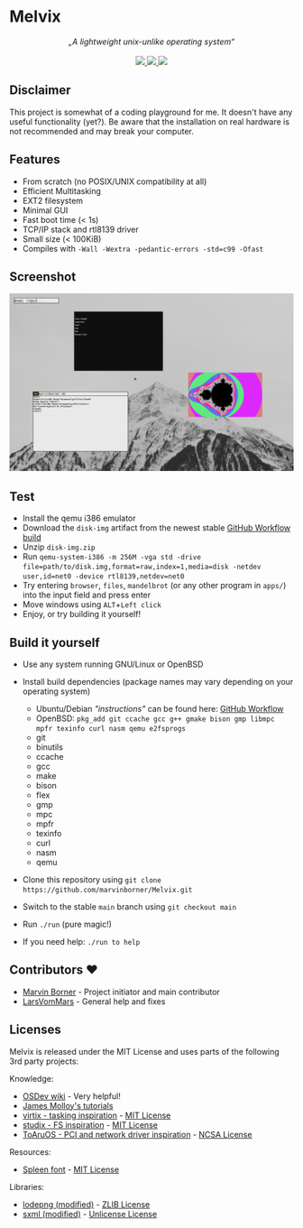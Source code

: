 # Melvix

<p align="center">
    <i>„A lightweight unix-unlike operating system“</i>
    <br><br>
    <a href="https://github.com/marvinborner/Melvix/actions?query=workflow%3A%22Project+build%22" target="_blank">
        <img src="https://img.shields.io/github/workflow/status/marvinborner/Melvix/Project%20build?style=for-the-badge" />
    </a>
    <a href="https://app.codacy.com/manual/marvin-borner/Melvix/dashboard" target="_blank">
        <img src="https://img.shields.io/codacy/grade/4ae29e218d7c439eaa549ea828ffcaac?style=for-the-badge" />
    </a>
    <a href="https://www.buymeacoffee.com/marvinborner" target="_blank">
        <img src="https://img.shields.io/static/v1?label=Support&message=buymeacoffee&color=brightgreen&style=for-the-badge" />
    </a>
</p>

## Disclaimer

This project is somewhat of a coding playground for me. It doesn't have any useful functionality (yet?). Be aware that the installation on real hardware is not recommended and may break your computer.

## Features

-   From scratch (no POSIX/UNIX compatibility at all)
-   Efficient Multitasking
-   EXT2 filesystem
-   Minimal GUI
-   Fast boot time (< 1s)
-   TCP/IP stack and rtl8139 driver
-   Small size (< 100KiB)
-   Compiles with `-Wall -Wextra -pedantic-errors -std=c99 -Ofast`

## Screenshot

![Melvix screenshot](screenshot.png?raw=true "Screenshot")

## Test

-   Install the qemu i386 emulator
-   Download the `disk-img` artifact from the newest stable [GitHub Workflow build](https://github.com/marvinborner/Melvix/actions?query=branch%3Amain)
-   Unzip `disk-img.zip`
-   Run `qemu-system-i386 -m 256M -vga std -drive file=path/to/disk.img,format=raw,index=1,media=disk -netdev user,id=net0 -device rtl8139,netdev=net0`
-   Try entering `browser`, `files`, `mandelbrot` (or any other program in `apps/`) into the input field and press enter
-   Move windows using `ALT`+`Left click`
-   Enjoy, or try building it yourself!

## Build it yourself

-   Use any system running GNU/Linux or OpenBSD

-   Install build dependencies (package names may vary depending on your operating system)

    -   Ubuntu/Debian _"instructions"_ can be found here: [GitHub Workflow](https://raw.githubusercontent.com/marvinborner/Melvix/main/.github/workflows/build.yml)
    -   OpenBSD: `pkg_add git ccache gcc g++ gmake bison gmp libmpc mpfr texinfo curl nasm qemu e2fsprogs`
    -   git
    -   binutils
    -   ccache
    -   gcc
    -   make
    -   bison
    -   flex
    -   gmp
    -   mpc
    -   mpfr
    -   texinfo
    -   curl
    -   nasm
    -   qemu

-   Clone this repository using `git clone https://github.com/marvinborner/Melvix.git`

-   Switch to the stable `main` branch using `git checkout main`

-   Run `./run` (pure magic!)

-   If you need help: `./run to help`

## Contributors :heart:

-   [Marvin Borner](https://github.com/marvinborner/) - Project initiator and main contributor
-   [LarsVomMars](https://github.com/LarsVomMars/) - General help and fixes

## Licenses

Melvix is released under the MIT License and uses parts of the following 3rd party projects:

Knowledge:

-   [OSDev wiki](https://wiki.osdev.org) - Very helpful!
-   [James Molloy's tutorials](http://jamesmolloy.co.uk/tutorial_html/)
-   [virtix - tasking inspiration](https://github.com/16Bitt/virtix/) - [MIT License](https://github.com/16Bitt/virtix/blob/85a3c58f3d3b8932354e85a996a79c377139c201/LICENSE)
-   [studix - FS inspiration](https://github.com/orodley/studix) - [MIT License](https://github.com/orodley/studix/blob/d1b1d006010120551df58ff3faaf97484dfa9806/LICENSE)
-   [ToAruOS - PCI and network driver inspiration](https://github.com/klange/toaruos) - [NCSA License](https://github.com/klange/toaruos/blob/351d5d38f22b570459931475d36468bf4e37f45a/LICENSE)

Resources:

-   [Spleen font](https://github.com/fcambus/spleen) - [MIT License](https://github.com/fcambus/spleen/blob/5759e9abb130b89ba192edc5324b12ef07b7dad3/LICENSE)

Libraries:

-   [lodepng (modified)](https://github.com/lvandeve/lodepng) - [ZLIB License](https://github.com/lvandeve/lodepng/blob/7fdcc96a5e5864eee72911c3ca79b1d9f0d12292/LICENSE)
-   [sxml (modified)](https://github.com/capmar/sxml) - [Unlicense License](https://github.com/capmar/sxml/blob/91176b4c62ef7c6342804e02fc440b2e82326469/UNLICENSE)
